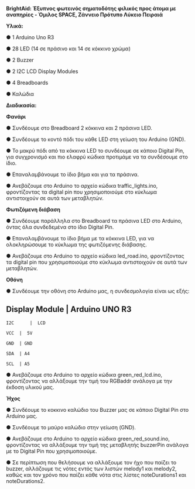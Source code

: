 **BrightAid: Έξυπνος φωτεινός σηματοδότης φιλικός προς άτομα με αναπηρίες - Όμιλος SPACE, Ζάννειο Πρότυπο Λύκειο Πειραιά**



**Υλικά:**


●	1 Arduino Uno R3

●	28 LED (14 σε πράσινο και 14 σε κόκκινο χρώμα)

●	2 Buzzer

●	2 I2C LCD Display Modules

●	4 Breadboards

●	Καλώδια



**Διαδικασία:**



**Φανάρι**


●	Συνδέουμε στο Breadboard 2 κόκκινα και 2 πράσινα LED.

●	Συνδέουμε το κοντό πόδι του κάθε LED στη γείωση του Arduino (GND).

●	Το μακρύ πόδι από τα κόκκινα LED το συνδέουμε σε κάποιο Digital Pin, για συγχρονισμό και πιο ελαφρύ κώδικα προτιμάμε να τα συνδέσουμε στο ίδιο. 

●	Επαναλαμβάνουμε το ίδιο βήμα και για τα πράσινα.

●	Ανεβάζουμε στο Arduino το αρχείο κώδικα traffic_lights.ino, φροντίζοντας τα digital pin που χρησιμοποιούμε στο κύκλωμα αντιστοιχούν σε αυτά των μεταβλητών.



**Φωτιζόμενη διάβαση**


●	Συνδέουμε παράλληλα στο Breadboard τα πράσινα LED στο Arduino, όντας όλα συνδεδεμένα στο ίδιο Digital Pin. 

●	Επαναλαμβάνουμε το ίδιο βήμα με τα κόκκινα LED, για να ολοκληρώσουμε το κύκλωμα της φωτιζόμενης διάβασης.

●	Ανεβάζουμε στο Arduino το αρχείο κώδικα led_road.ino, φροντίζοντας τα digital pin που χρησιμοποιούμε στο κύκλωμα αντιστοιχούν σε αυτά των μεταβλητών.



**Οθόνη**


●	Συνδέουμε την οθόνη στο Arduino μας, η συνδεσμολογία είναι ως εξής: 


Display Module  |  Arduino UNO R3
---------------------------------	
 	I2C      |  LCD   
  
   	VCC	 |  5V
  
  	GND	 | GND
  
  	SDA	 | A4
  
  	SCL	 | A5

●	Ανεβάζουμε στο Arduino το αρχείο κώδικα green_red_lcd.ino, φροντίζοντας να αλλάξουμε την τιμή του RGBaddr ανάλογα με την έκδοση υλικού μας.



**Ήχος**


●	Συνδέουμε το κοκκινο καλώδιο του Buzzer μας σε κάποιο Digital Pin στο Arduino μας.

●	Συνδέουμε το μαύρο καλώδιο στην γείωση (GND).

●	Ανεβάζουμε στο Arduino το αρχείο κώδικα green_red_sound.ino, φροντίζοντας να αλλάξουμε την τιμή της μεταβλητής buzzerPin ανάλογα με το Digital Pin που χρησιμοποιούμε.

●	Σε περίπτωση που θελήσουμε να αλλάξουμε τον ήχο που παίζει το buzzer, αλλάζουμε τις νότες εντός των λιστών melody1 και melody2, καθώς και τον χρόνο που παίζει κάθε νότα στις λίστες noteDurations1 και noteDurations2.
	
